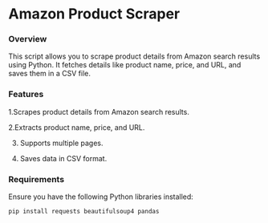 # Amazon Product Scraper

### Overview

This script allows you to scrape product details from Amazon search results using Python. It fetches details like product name, price, and URL, and saves them in a CSV file.

### Features

1.Scrapes product details from Amazon search results.

2.Extracts product name, price, and URL.

3. Supports multiple pages.

4. Saves data in CSV format.

### Requirements
Ensure you have the following Python libraries installed:

```python
pip install requests beautifulsoup4 pandas
